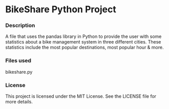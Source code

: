 # BikeShare Python Project

### Description
A file that uses the pandas library in Python to provide the user with some statistics about a bike management system in three different cities. These statistics include the most popular destinations, most popular hour & more.

### Files used
bikeshare.py

### License

This project is licensed under the MIT License. See the LICENSE file for more details.

